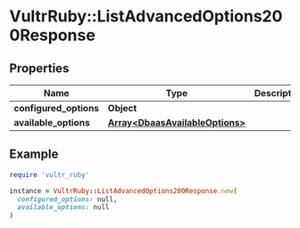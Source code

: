 # VultrRuby::ListAdvancedOptions200Response

## Properties

| Name | Type | Description | Notes |
| ---- | ---- | ----------- | ----- |
| **configured_options** | **Object** |  | [optional] |
| **available_options** | [**Array&lt;DbaasAvailableOptions&gt;**](DbaasAvailableOptions.md) |  | [optional] |

## Example

```ruby
require 'vultr_ruby'

instance = VultrRuby::ListAdvancedOptions200Response.new(
  configured_options: null,
  available_options: null
)
```

